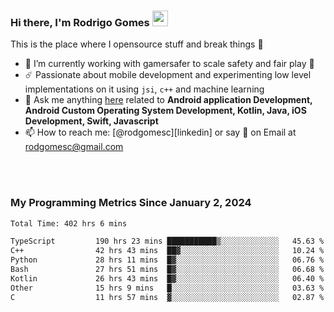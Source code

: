 
### Hi there, I'm Rodrigo Gomes <img src="https://media.giphy.com/media/hvRJCLFzcasrR4ia7z/giphy.gif" width="25px">
This is the place where I opensource stuff and break things 🤣
- 🔭 I’m currently working with gamersafer to scale safety and fair play 💜
- ☄️ Passionate about mobile development and experimenting low level implementations on it using `jsi`, `c++` and machine learning
- 💬 Ask me anything [here](https://github.com/rodgomesc/rodgomesc/issues) related to <b>Android application Development, Android Custom Operating System Development, Kotlin, Java, iOS Development, Swift, Javascript</b>
- 📫 How to reach me: [@rodgomesc][linkedin] or say 👋 on Email at [rodgomesc@gmail.com](mailto:rodgomesc@gmail.com)


<br/>

<!-- 
<picture>
  <img src="/github-metrics.svg" alt="Metrics">
</picture>
-->

</br>

### My Programming Metrics Since January 2, 2024 


<!--START_SECTION:waka-->

```txt
Total Time: 402 hrs 6 mins

TypeScript         190 hrs 23 mins ███████████▒░░░░░░░░░░░░░   45.63 %
C++                42 hrs 43 mins  ██▓░░░░░░░░░░░░░░░░░░░░░░   10.24 %
Python             28 hrs 11 mins  █▓░░░░░░░░░░░░░░░░░░░░░░░   06.76 %
Bash               27 hrs 51 mins  █▓░░░░░░░░░░░░░░░░░░░░░░░   06.68 %
Kotlin             26 hrs 43 mins  █▓░░░░░░░░░░░░░░░░░░░░░░░   06.40 %
Other              15 hrs 9 mins   █░░░░░░░░░░░░░░░░░░░░░░░░   03.63 %
C                  11 hrs 57 mins  ▓░░░░░░░░░░░░░░░░░░░░░░░░   02.87 %
```

<!--END_SECTION:waka-->
